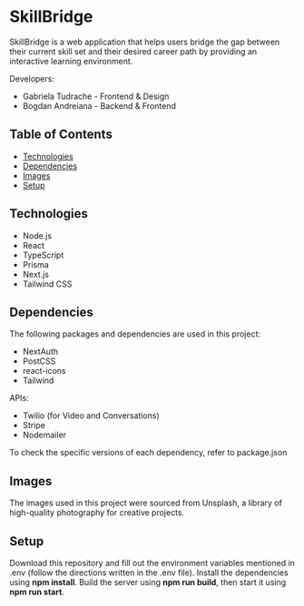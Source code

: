 # SkillBridge

SkillBridge is a web application that helps users bridge the gap between their current skill set and their desired career path by providing an interactive learning environment.

Developers:
- Gabriela Tudrache - Frontend & Design
- Bogdan Andreiana - Backend & Frontend

## Table of Contents
- [Technologies](#technologies)
- [Dependencies](#dependencies)
- [Images](#images)
- [Setup](#Setup)

## Technologies
- Node.js
- React
- TypeScript
- Prisma
- Next.js
- Tailwind CSS

## Dependencies
The following packages and dependencies are used in this project:

- NextAuth
- PostCSS
- react-icons
- Tailwind

APIs:
- Twilio (for Video and Conversations)
- Stripe
- Nodemailer

To check the specific versions of each dependency, refer to package.json

## Images
The images used in this project were sourced from Unsplash, a library of high-quality photography for creative projects.


## Setup
Download this repository and fill out the environment variables mentioned in .env (follow the directions written in the .env file). Install the dependencies using **npm install**. Build the server using **npm run build**, then start it using **npm run start**.
